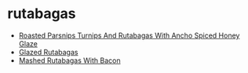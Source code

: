# rutabagas

 * [Roasted Parsnips Turnips And Rutabagas With Ancho Spiced Honey Glaze](index/r/roasted-parsnips-turnips-and-rutabagas-with-ancho-spiced-honey-glaze-361291.json)
 * [Glazed Rutabagas](index/g/glazed-rutabagas.json)
 * [Mashed Rutabagas With Bacon](index/m/mashed-rutabagas-with-bacon.json)
